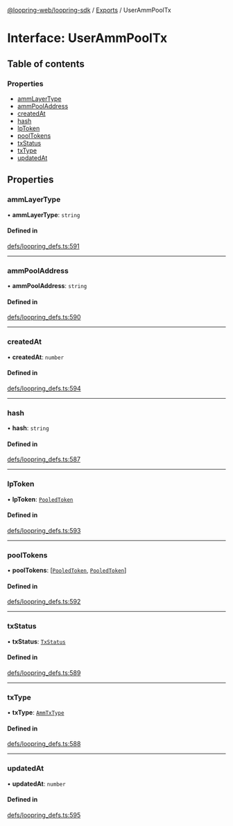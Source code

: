 [@loopring-web/loopring-sdk](../README.md) / [Exports](../modules.md) / UserAmmPoolTx

# Interface: UserAmmPoolTx

## Table of contents

### Properties

- [ammLayerType](UserAmmPoolTx.md#ammlayertype)
- [ammPoolAddress](UserAmmPoolTx.md#ammpooladdress)
- [createdAt](UserAmmPoolTx.md#createdat)
- [hash](UserAmmPoolTx.md#hash)
- [lpToken](UserAmmPoolTx.md#lptoken)
- [poolTokens](UserAmmPoolTx.md#pooltokens)
- [txStatus](UserAmmPoolTx.md#txstatus)
- [txType](UserAmmPoolTx.md#txtype)
- [updatedAt](UserAmmPoolTx.md#updatedat)

## Properties

### ammLayerType

• **ammLayerType**: `string`

#### Defined in

[defs/loopring_defs.ts:591](https://github.com/Loopring/loopring_sdk/blob/c031084/src/defs/loopring_defs.ts#L591)

___

### ammPoolAddress

• **ammPoolAddress**: `string`

#### Defined in

[defs/loopring_defs.ts:590](https://github.com/Loopring/loopring_sdk/blob/c031084/src/defs/loopring_defs.ts#L590)

___

### createdAt

• **createdAt**: `number`

#### Defined in

[defs/loopring_defs.ts:594](https://github.com/Loopring/loopring_sdk/blob/c031084/src/defs/loopring_defs.ts#L594)

___

### hash

• **hash**: `string`

#### Defined in

[defs/loopring_defs.ts:587](https://github.com/Loopring/loopring_sdk/blob/c031084/src/defs/loopring_defs.ts#L587)

___

### lpToken

• **lpToken**: [`PooledToken`](PooledToken.md)

#### Defined in

[defs/loopring_defs.ts:593](https://github.com/Loopring/loopring_sdk/blob/c031084/src/defs/loopring_defs.ts#L593)

___

### poolTokens

• **poolTokens**: [[`PooledToken`](PooledToken.md), [`PooledToken`](PooledToken.md)]

#### Defined in

[defs/loopring_defs.ts:592](https://github.com/Loopring/loopring_sdk/blob/c031084/src/defs/loopring_defs.ts#L592)

___

### txStatus

• **txStatus**: [`TxStatus`](../enums/TxStatus.md)

#### Defined in

[defs/loopring_defs.ts:589](https://github.com/Loopring/loopring_sdk/blob/c031084/src/defs/loopring_defs.ts#L589)

___

### txType

• **txType**: [`AmmTxType`](../enums/AmmTxType.md)

#### Defined in

[defs/loopring_defs.ts:588](https://github.com/Loopring/loopring_sdk/blob/c031084/src/defs/loopring_defs.ts#L588)

___

### updatedAt

• **updatedAt**: `number`

#### Defined in

[defs/loopring_defs.ts:595](https://github.com/Loopring/loopring_sdk/blob/c031084/src/defs/loopring_defs.ts#L595)
